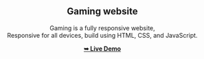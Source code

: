 <div align="center">
  

  <br />
  <br />

  <h2 align="center">Gaming website</h2>

  Gaming is a fully responsive website, <br />Responsive for all devices, build using HTML, CSS, and JavaScript.

 <a href="https://ahmedhamdyfouad.github.io/Travel-Site/#"><strong>➥ Live Demo</strong></a>
</div>

<br />


